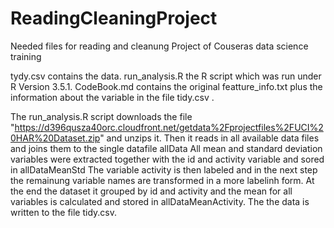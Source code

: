 # ReadingCleaningProject
Needed files for reading and cleanung Project of Couseras data science training

tydy.csv contains the data.
run_analysis.R the R script which was run under R Version 3.5.1.
CodeBook.md contains the original featture_info.txt plus the information about the variable in the file tidy.csv .

The run_analysis.R script downloads the file "https://d396qusza40orc.cloudfront.net/getdata%2Fprojectfiles%2FUCI%20HAR%20Dataset.zip"
and unzips it.
Then it reads in all available data files and joins them to the single datafile allData
All mean and standard deviation variables were extracted together with the id and activity variable and sored in allDataMeanStd
The variable activity is then labeled and in the next step the remainung variable names are transformed in a more labelinh form.
At the end the dataset it grouped by id and activity and the mean for all variables is calculated and stored in allDataMeanActivity.
The the data is written to the file tidy.csv.

